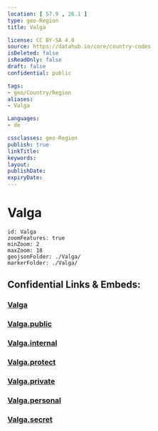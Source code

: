 ```yaml
---
location: [ 57.9 , 26.1 ] 
type: geo-Region
title: Valga

license: CC BY-SA 4.0
source: https://datahub.io/core/country-codes
isDeleted: false
isReadOnly: false
draft: false
confidential: public

tags:
- geo/Country/Region
aliases:
- Valga

Languages:
- de

cssclasses: geo-Region
publish: true
linkTitle: 
keywords: 
layout: 
publishDate: 
expiryDate: 
---
```


# Valga

```leaflet
id: Valga
zoomFeatures: true 
minZoom: 2 
maxZoom: 18
geojsonFolder: ./Valga/
markerFolder: ./Valga/
```


## Confidential Links & Embeds: 

### [Valga](/_Standards/Earth/Continent/Europe/Europe~North/Estonia/Counties~Estonia/Valga.md) 

### [Valga.public](/_public/Earth/Continent/Europe/Europe~North/Estonia/Counties~Estonia/Valga.public.md) 

### [Valga.internal](/_internal/Earth/Continent/Europe/Europe~North/Estonia/Counties~Estonia/Valga.internal.md) 

### [Valga.protect](/_protect/Earth/Continent/Europe/Europe~North/Estonia/Counties~Estonia/Valga.protect.md) 

### [Valga.private](/_private/Earth/Continent/Europe/Europe~North/Estonia/Counties~Estonia/Valga.private.md) 

### [Valga.personal](/_personal/Earth/Continent/Europe/Europe~North/Estonia/Counties~Estonia/Valga.personal.md) 

### [Valga.secret](/_secret/Earth/Continent/Europe/Europe~North/Estonia/Counties~Estonia/Valga.secret.md)


